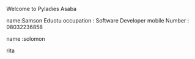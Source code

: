 Welcome to Pyladies Asaba 

name:Samson Eduotu
occupation : Software Developer
mobile Number : 08032236858


name :solomon


rita
